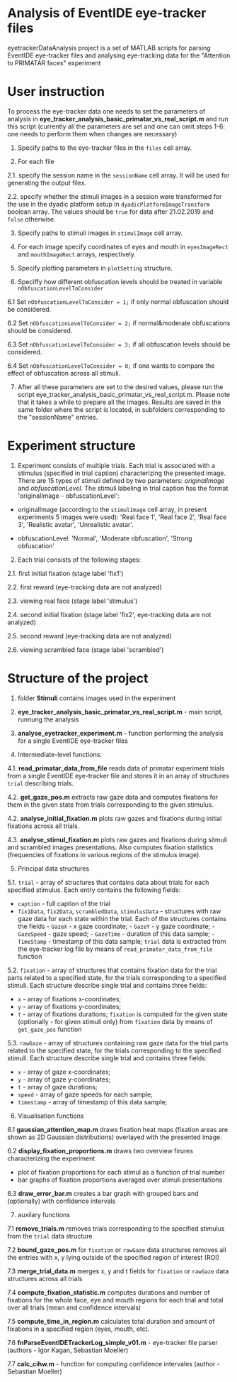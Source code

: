 # Analysis of EventIDE eye-tracker files

eyetrackerDataAnalysis project is a set of MATLAB scripts for parsing EventIDE eye-tracker files and analysing eye-tracking data for the "Attention to PRIMATAR faces" experiment

# User instruction

To process the eye-tracker data one needs to set the parameters of analysis in **eye_tracker_analysis_basic_primatar_vs_real_script.m** and run this script (currently all the parameters are set and one can omit steps 1-6: one needs to perform them when changes are necessary)

1. Specify paths to the eye-tracker files in the ``files`` cell array.

2. For each file 

2.1. specify the session name in the ``sessionName`` cell array. It will be used for generating the output files.

2.2. specify whether the stimuli images in a session were transformed for the use in the dyadic platform setup in ``dyadicPlatformImageTransform`` boolean array.
The values should be ``true`` for data after 21.02.2019 and ``false`` otherwise.

3. Specify paths to stimuli images in ``stimulImage`` cell array.

4. For each image specify coordinates of eyes and mouth in ``eyesImageRect`` and ``mouthImageRect`` arrays, respectively.

5. Specify plotting parameters in ``plotSetting`` structure.

6. Speciffy how different obfuscation levels should be treated in variable ``nObfuscationLevelToConsider``

6.1 Set ``nObfuscationLevelToConsider = 1;`` if only normal obfuscation should be considered.

6.2 Set ``nObfuscationLevelToConsider = 2;`` if normal&moderate obfuscations should be considered.

6.3 Set ``nObfuscationLevelToConsider = 3;`` if all obfuscation levels should be considered.

6.4 Set ``nObfuscationLevelToConsider = 0;`` if one wants to compare the effect of obfuscation across all stimuli.

7. After all these parameters are set to the desired values, please run the script eye_tracker_analysis_basic_primatar_vs_real_script.m. Please note that it takes a while to prepare all the images. Results are saved in the same folder where the script is located, in subfolders corresponding to the "sessionName" entries.

# Experiment structure

1. Experiment consists of multiple trials. Each trial is associated with a stimulus (specified in trial caption) characterizing the presented image. There are 15 types of stimuli defined by two parameters: *originalImage* and *obfuscationLevel*. 
The stimuli labeling in trial caption has the format 'originalImage - obfuscationLevel':

- originalImage (according to the ``stimulImage`` cell array, in present experiments 5 images were used): 'Real face 1', 'Real face 2', 'Real face 3', 'Realistic avatar', 'Unrealistic avatar'. 

- obfuscationLevel: 'Normal', 'Moderate obfuscation', 'Strong obfuscation' 

2. Each trial consists of the following stages: 

2.1. first initial fixation (stage label 'fix1')

2.2. first reward (eye-tracking data are not analyzed)

2.3. viewing real face (stage label 'stimulus')

2.4. second initial fixation (stage label 'fix2', eye-tracking data are not analyzed)

2.5. second reward (eye-tracking data are not analyzed)

2.6. viewing scrambled face (stage label 'scrambled')


# Structure of the project

1. folder **Stimuli** contains images used in the experiment

2. **eye_tracker_analysis_basic_primatar_vs_real_script.m** - main script, runnung the analysis

3. **analyse_eyetracker_experiment.m** - function performing the analysis for a single EventIDE eye-tracker files

4. Intermediate-level functions:

4.1. **read_primatar_data_from_file** reads data of primatar experiment trials from a single EventIDE eye-tracker file and stores it in an array of structures ``trial`` describing trials.

4.2. **get_gaze_pos.m** extracts raw gaze data and computes fixations for them in the given state from trials corresponding to the given stimulus. 

4.2. **analyse_initial_fixation.m** plots raw gazes and fixations during initial fixations across all trials.

4.3. **analyse_stimul_fixation.m** plots raw gazes and fixations during sitmuli and scrambled images presentations. Also computes fixation statistics (frequencies of fixations in various regions of the stimulus image).

5. Principal data structures

5.1. ``trial`` - array of structures that contains data about trials for each specified stimulus. Each entry contains the following fields:
- ``caption`` - full caption of the trial
- ``fix1Data``, ``fix2Data``, ``scrambledData``, ``stimulusData`` - structures with raw gaze data for each state within the trial. Each of the structures contains the fields
        - ``GazeX`` - x gaze coordinate;
        - ``GazeY`` - y gaze coordinate;
        - ``GazeSpeed`` - gaze speed;
        - ``GazeTime`` - duration of this data sample;
        - ``TimeStamp`` - timestamp of this data sample;
``trial`` data is extracted from the eye-tracker log file by means of ``read_primatar_data_from_file`` function        
        
5.2. ``fixation`` - array of structures that contains fixation data for the trial parts related to a specified state, for the trials corresponding to a specified stimuli. Each structure describe single trial and contains three fields:
- ``x`` - array of fixations x-coordinates;
- ``y`` - array of fixations y-coordinates;
- ``t`` - array of fixations durations;
``fixation`` is computed for the given state (optionally - for given stimuli only) from ``fixation`` data by means of ``get_gaze_pos`` function

5.3. ``rawGaze`` - array of structures containing raw gaze data for the trial parts related to the specified state, for the trials corresponding to the specified stimuli. Each structure describe single trial and contains three fields:
- ``x`` - array of gaze x-coordinates;
- ``y`` - array of gaze y-coordinates;
- ``t`` - array of gaze durations;
- ``speed`` - array of gaze speeds for each sample;
- ``timestamp`` - array of timestamp of this data sample;

6. Visualisation functions

6.1 **gaussian_attention_map.m** draws fixation heat maps (fixation areas are shown as 2D Gaussian distributions) overlayed with the presented image.

6.2 **display_fixation_proportions.m** draws two overview firures characterizing the experiment
- plot of fixation proportions for each stimul as a function of trial number
- bar graphs of fixation proportions averaged over stimuli presentations

6.3 **draw_error_bar.m** creates a bar graph with grouped bars and (optionally) with confidence intervals

7. auxilary functions

7.1 **remove_trials.m** removes trials corresponding to the specified stimulus from the ``trial`` data structure

7.2 **bound_gaze_pos.m** for ``fixation`` or ``rawGaze`` data structures removes all the entries with x, y lying outside of the specified region of interest (ROI)

7.3 **merge_trial_data.m** merges x, y and t fields for ``fixation`` or ``rawGaze`` data structures across all trials

7.4 **compute_fixation_statistic.m** computes durations and number of fixations for the whole face, eye and mouth regions for each trial and total over all trials (mean and confidence intervals)

7.5 **compute_time_in_region.m** calculates total duration and amount of fixations in a specified region (eyes, mouth, etc).

7.6 **fnParseEventIDETrackerLog_simple_v01.m** - eye-tracker file parser (authors - Igor Kagan, Sebastian Moeller)

7.7 **calc_cihw.m** - function for computing confidence intervales (author - Sebastian Moeller)
